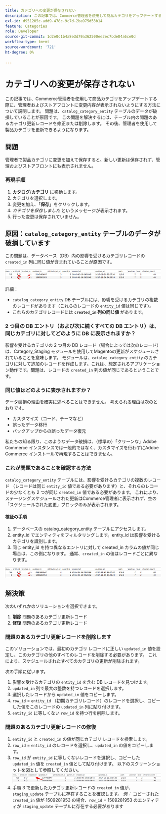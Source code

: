 ```yaml
---
title: カテゴリへの変更が保存されない
description: この記事では、Commerce管理者を使用して商品カテゴリをアップデートする際に、管理者およびストアフロントに変更内容が表示されないようにする方法について説明します。 問題は、「catalog_category_entity」テーブル内の破損したデータが原因です。 この問題を解決するには、テーブル内の問題のあるカテゴリ更新レコードを修正または削除します。 その後、管理者を使用して製品カテゴリを更新できるようになります。
exl-id: d951205c-add9-478c-9c7d-2ba975d53b14
feature: Categories
role: Developer
source-git-commit: 1d2e0c1b4a8e3d79a362500ee3ec7bde84a6ce0d
workflow-type: tm+mt
source-wordcount: '721'
ht-degree: 0%

---
```


# カテゴリへの変更が保存されない

この記事では、Commerce管理者を使用して商品カテゴリをアップデートする際に、管理者およびストアフロントに変更内容が表示されないようにする方法について説明します。 問題は、`catalog_category_entity` テーブルのデータが破損していることが原因です。 この問題を解決するには、テーブル内の問題のあるカテゴリ更新レコードを修正または削除します。 その後、管理者を使用して製品カテゴリを更新できるようになります。

## 問題

管理者で製品カテゴリに変更を加えて保存すると、新しい更新は保存されず、管理およびストアフロントにも表示されません。

### 再現手順

1. **カタログ**/**カテゴリ** に移動します。
1. カテゴリを選択します。
1. 変更を加え、「**保存**」をクリックします。
1. *カテゴリを保存しました* というメッセージが表示されます。
1. 行った変更は保存されていません。

## 原因：`catalog_category_entity` テーブルのデータが破損しています

この問題は、データベース（DB）内の影響を受けるカテゴリレコードの `created_in` 列に同じ値が含まれていることが原因です。

![catalog_category_entity テーブルの破損したデータ ](assets/catalog_category_entity.png)

詳細：

* `catalog_category_entity` DB テーブルには、影響を受けるカテゴリの複数のレコードがあります（これらのレコードの `entity_id` 値は同じです）。
* これらのカテゴリレコードには **`created_in` 列の同じ値** があります。

### 2 つ目の DB エントリ（および次に続くすべての DB エントリ）は、同じカテゴリに対してどのように DB に表示されますか？

影響を受けるカテゴリの 2 つ目の DB レコード（場合によっては次のレコード）は、Category\_Staging モジュールを使用してMagentoの更新がスケジュールされていることを意味します。 モジュールは、`catalog_category_entity` のカテゴリに対して追加のレコードを作成します。これは、想定されるアプリケーション動作です。問題は、レコードの `created_in` 列の値が同じであるということです。

### 同じ値はどのように表示されますか？

データ破損の理由を確実に述べることはできません。 考えられる理由は次のとおりです。

* カスタマイズ（コード、テーマなど）
* 誤ったデータ移行
* バックアップからの誤ったデータ復元

私たちの知る限り、このようなデータ破損は、（標準の）「クリーンな」Adobe Commerce インスタンスでは一般的ではなく、カスタマイズを行わずにAdobe Commerce インストールで再現することはできません。

### これが問題であることを確認する方法

`catalog_category_entity` テーブルには、影響を受けるカテゴリの複数のレコード （レコードは同じ `entity_id` 値である必要があります）と、それらのレコードの少なくとも 2 つが同じ `created_in` 値である必要があります。 これにより、ステージングスケジュールされた更新はCommerce管理者に表示されず、空の「スケジュールされた変更」ブロックのみが表示されます。

#### 検証の手順

1. データベースの catalog\_category\_entity テーブルにアクセスします。
1. entity\_id でエンティティをフィルタリングします。entity\_id は影響を受けるカテゴリを識別します。
1. 同じ entity\_id を持つ異なるエントリに対して created\_in カラムの値が同じ場合は、この例になります。 通常、`created_in` の値はレコードごとに異なります。

![catalog_category_entity テーブルの破損したデータ ](assets/catalog_category_entity.png)

## 解決策

次のいずれかのソリューションを選択できます。

1. **削除** 問題のあるカテゴリ更新レコード
1. **修復** 問題のあるカテゴリ更新レコード

### 問題のあるカテゴリ更新レコードを削除します

このソリューションでは、最初のカテゴリ レコードに正しい `updated_in` 値を設定し、このカテゴリの他のすべてのレコードを削除する必要があります。 これにより、スケジュールされたすべてのカテゴリの更新が削除されます。

次の手順に従います。

1. 影響を受けるカテゴリの `entity_id` を含む DB レコードを見つけます。
1. `updated_in` 列で最大の整数を持つレコードを選択します。
1. 選択したレコードから `updated_in` 値をコピーします。
1. `row_id` = `entity_id` （初期カテゴリレコード）のレコードを選択し、コピーした値をこのレコードの `updated_in` 列に貼り付けます。
1. `entity_id` に等しくない `row_id` を持つ行を削除します。

### 問題のあるカテゴリ更新レコードの修復

1. `entity_id` と `created_in` の値が同じカテゴリ レコードを検索します。
1. `row_id` = `entity_id` のレコードを選択し、`updated_in` の値をコピーします。
1. `row_id` が `entity_id` に等しくないレコードを選択し、コピーした `updated_in` 値を `created_in` 値として貼り付けます。 以下のスクリーンショットを図として参照してください。    ![created_in value.png をコピー ](assets/copy_created-in_value.png)
1. 手順 3 で更新したカテゴリ更新レコードの `created_in` 値が、`staging_update` テーブルに存在することを確認します。 *例：* コピーされた `created_in` 値が 1509281953 の場合、`row_id` = 1509281953 のエンティティが `staging_update` テーブルに存在する必要があります
